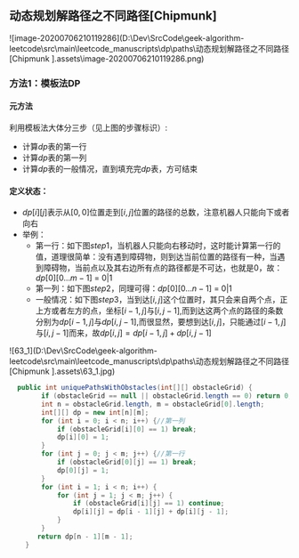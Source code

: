 ## 动态规划解路径之不同路径[Chipmunk]



![image-20200706210119286](D:\Dev\SrcCode\geek-algorithm-leetcode\src\main\leetcode_manuscripts\dp\paths\动态规划解路径之不同路径[Chipmunk ].assets\image-20200706210119286.png)



### 方法1：模板法DP

#### 元方法

利用模板法大体分三步（见上图的步骤标识）:

- 计算$dp$表的第一行
- 计算$dp$表的第一列
- 计算$dp$表的一般情况，直到填充完$dp$表，方可结束

#### 定义状态：

- $dp[i][j]$表示从$[0,0]$位置走到$[i,j]$位置的路径的总数，注意机器人只能向下或者向右
- 举例：
  - 第一行：如下图$step1$，当机器人只能向右移动时，这时能计算第一行的值，道理很简单：没有遇到障碍物，则到达当前位置的路径有一种，当遇到障碍物，当前点以及其右边所有点的路径都是不可达，也就是$0$，故：$dp[0][0...m-1]$ = ${0|1}$
  - 第一列：如下图$step2$，同理可得：$dp[0][0...n-1]$ = ${0|1}$
  - 一般情况：如下图$step3$，当到达$[i,j]$这个位置时，其只会来自两个点，正上方或者左方的点，坐标$[i-1,j]$与$[i,j-1]$,而到达这两个点的路径的条数分别为$dp[i-1,j]$与$dp[i,j-1]$,而很显然，要想到达$[i,j]$，只能通过$[i-1,j]$与$[i,j-1]$而来，故$dp[i,j]=dp[i-1,j]+dp[i,j-1]$

![63_1](D:\Dev\SrcCode\geek-algorithm-leetcode\src\main\leetcode_manuscripts\dp\paths\动态规划解路径之不同路径[Chipmunk ].assets\63_1.jpg)

```java
  public int uniquePathsWithObstacles(int[][] obstacleGrid) {
        if (obstacleGrid == null || obstacleGrid.length == 0) return 0;
        int n = obstacleGrid.length, m = obstacleGrid[0].length;
        int[][] dp = new int[n][m];
        for (int i = 0; i < n; i++) {//第一列
            if (obstacleGrid[i][0] == 1) break;
            dp[i][0] = 1;
        }
        for (int j = 0; j < m; j++) {//第一行
            if (obstacleGrid[0][j] == 1) break;
            dp[0][j] = 1;
        }
        for (int i = 1; i < n; i++) {
            for (int j = 1; j < m; j++) {
                if (obstacleGrid[i][j] == 1) continue;
                dp[i][j] = dp[i - 1][j] + dp[i][j - 1];
            }
        }
       return dp[n - 1][m - 1];
    }
```



